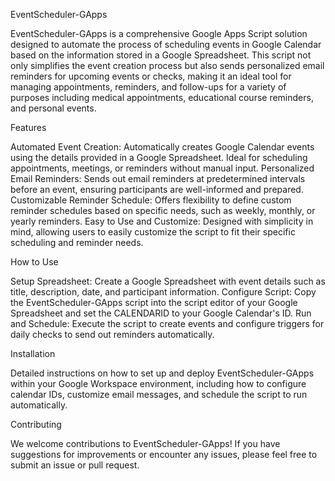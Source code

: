 EventScheduler-GApps

EventScheduler-GApps is a comprehensive Google Apps Script solution designed to automate the process of scheduling events in Google Calendar based on the information stored in a Google Spreadsheet. This script not only simplifies the event creation process but also sends personalized email reminders for upcoming events or checks, making it an ideal tool for managing appointments, reminders, and follow-ups for a variety of purposes including medical appointments, educational course reminders, and personal events.

Features

Automated Event Creation: Automatically creates Google Calendar events using the details provided in a Google Spreadsheet. Ideal for scheduling appointments, meetings, or reminders without manual input.
Personalized Email Reminders: Sends out email reminders at predetermined intervals before an event, ensuring participants are well-informed and prepared.
Customizable Reminder Schedule: Offers flexibility to define custom reminder schedules based on specific needs, such as weekly, monthly, or yearly reminders.
Easy to Use and Customize: Designed with simplicity in mind, allowing users to easily customize the script to fit their specific scheduling and reminder needs.

How to Use

Setup Spreadsheet: Create a Google Spreadsheet with event details such as title, description, date, and participant information.
Configure Script: Copy the EventScheduler-GApps script into the script editor of your Google Spreadsheet and set the CALENDARID to your Google Calendar's ID.
Run and Schedule: Execute the script to create events and configure triggers for daily checks to send out reminders automatically.

Installation

Detailed instructions on how to set up and deploy EventScheduler-GApps within your Google Workspace environment, including how to configure calendar IDs, customize email messages, and schedule the script to run automatically.

Contributing

We welcome contributions to EventScheduler-GApps! If you have suggestions for improvements or encounter any issues, please feel free to submit an issue or pull request.
